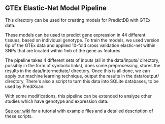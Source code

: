 ## GTEx Elastic-Net Model Pipeline

This directory can be used for creating models for PredictDB with GTEx
data.

These models can be used to predict gene expression in 44 different
tissues, based on individual genotype.  To train the models, we used
version 6p of the GTEx data and applied 10-fold cross validation
elastic-net within SNPs that are located within 1mb of the gene as
features.

The pipeline takes 4 different sets of inputs (all in the data/inputs/
directory, possibly in the form of symbolic links), does some
preprocessing, stores the results in the data/intermediate/
directory.  Once this is all done, we can apply our machine learning
technique, output the results in the data/output/ directory.  There's
also a script to turn this data into SQLite databases, to be used by
PrediXcan.

With some modifications, this pipeline can be extended to analyze other
studies which have genotype and expression data.

[See our wiki](https://github.com/hakyimlab/PredictDBPipeline/wiki) for
a tutorial with example files and a detailed description of these
scripts.
